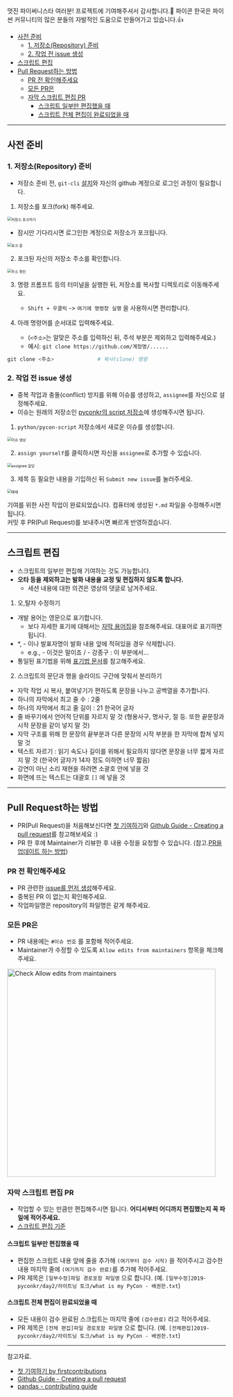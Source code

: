 멋진 파이써니스타 여러분! 프로젝트에 기여해주셔서 감사합니다.:tada: 파이콘 한국은 파이썬 커뮤니티의 많은 분들의 자발적인 도움으로 만들어가고 있습니다.:+1:

- [사전 준비](#%EC%82%AC%EC%A0%84-%EC%A4%80%EB%B9%84)
    - [1. 저장소\(Repository\) 준비](#1-%EC%A0%80%EC%9E%A5%EC%86%8Crepository-%EC%A4%80%EB%B9%84)
    - [2. 작업 전 issue 생성](#2-%EC%9E%91%EC%97%85-%EC%A0%84-issue-%EC%83%9D%EC%84%B1)
- [스크립트 편집](#%EC%8A%A4%ED%81%AC%EB%A6%BD%ED%8A%B8-%ED%8E%B8%EC%A7%91)
- [Pull Request하는 방법](#Pull-Request하는-방법)
    - [PR 전 확인해주세요](#pr-%EC%A0%84-%ED%99%95%EC%9D%B8%ED%95%B4%EC%A3%BC%EC%84%B8%EC%9A%94)
    - [모든 PR은](#%EB%AA%A8%EB%93%A0-pr%EC%9D%80)
    - [자막 스크립트 편집 PR](#%EC%9E%90%EB%A7%89-%EC%8A%A4%ED%81%AC%EB%A6%BD%ED%8A%B8-%ED%8E%B8%EC%A7%91-pr)
        - [스크립트 일부만 편집했을 때](#%EC%8A%A4%ED%81%AC%EB%A6%BD%ED%8A%B8-%EC%9D%BC%EB%B6%80%EB%A7%8C-%ED%8E%B8%EC%A7%91%ED%96%88%EC%9D%84-%EB%95%8C)
        - [스크립트 전체 편집이 완료되었을 때](#%EC%8A%A4%ED%81%AC%EB%A6%BD%ED%8A%B8-%EC%A0%84%EC%B2%B4-%ED%8E%B8%EC%A7%91%EC%9D%B4-%EC%99%84%EB%A3%8C%EB%90%98%EC%97%88%EC%9D%84-%EB%95%8C)

---
## 사전 준비
### 1. 저장소(Repository) 준비
- 저장소 준비 전, `git-cli` [설치](https://git-scm.com/)와 자신의 github 계정으로 로그인 과정이 필요합니다.

1. 저장소를 포크(fork) 해주세요.  
<img src="./image/fork.png" alt="저장소 포크하기" style="zoom:60%;" />  

- 잠시만 기다리시면 로그인한 계정으로 저장소가 포크됩니다.  
<img src="./image/forking.png" alt="포크 중" style="zoom:60%;" />  
  
2. 포크된 자신의 저장소 주소를 확인합니다.  
<img src="./image/check_address.png" alt="주소 확인" style="zoom:60%;" />  
  
3. 명령 프롬프트 등의 터미널을 실행한 뒤, 저장소를 복사할 디렉토리로 이동해주세요.  
   - `Shift + 우클릭` -> `여기에 명령창 실행` 을 사용하시면 편리합니다.  
  
4. 아래 명령어를 순서대로 입력해주세요.   
   - (`<주소>`는 알맞은 주소를 입력하신 뒤, 주석 부분은 제외하고 입력해주세요.)  
   - 예시: `git clone https://github.com/계정명/......`  

```powershell
git clone <주소>              # 복사(clone) 명령
```

### 2. 작업 전 issue 생성  
- 중복 작업과 충돌(conflict) 방지를 위해 이슈를 생성하고, `assignee`를 자신으로 설정해주세요.
- 이슈는 원래의 저장소인 [pyconkr의 script 저장소](https://github.com/pythonkr/pyconkr-script)에 생성해주시면 됩니다.

1. `python/pycon-script` 저장소에서 새로운 이슈를 생성합니다.  
<img src="./image/new-issue.png" alt="이슈 생성" style="zoom:60%;" />  

2. `assign yourself`를 클릭하시면 자신을 `assignee`로 추가할 수 있습니다.  
<img src="./image/assign-yourself.png" alt="assignee 할당" style="zoom:60%;" />  

3. 제목 등 필요한 내용을 기입하신 뒤 `Submit new issue`를 눌러주세요.  
<img src="./image/example-complete.png" alt="예제" style="zoom:60%;" />  

기여를 위한 사전 작업이 완료되었습니다. 컴퓨터에 생성된 `*.md` 파일을 수정해주시면 됩니다.  
커밋 후 PR(Pull Request)를 보내주시면 빠르게 반영하겠습니다.

---
## 스크립트 편집
- 스크립트의 일부만 편집해 기여하는 것도 가능합니다. 
- **오타 등을 제외하고는 발화 내용을 교정 및 편집하지 않도록 합니다.** 
  - 세션 내용에 대한 의견은 영상의 댓글로 남겨주세요.

1. 오,탈자 수정하기
- 개발 용어는 영문으로 표기합니다.
    - 보다 자세한 표기에 대해서는 [자막 용어집](https://github.com/pythonkr/python-terms)을 참조해주세요. 대표어로 표기하면 됩니다.
- \*, - 이나 발표자명이 발화 내용 앞에 적혀있을 경우 삭제합니다.
    - e.g., - 이것은 말이죠 / - 강종구 : 이 부분에서...
- 통일된 표기법을 위해 [표기법 문서](https://github.com/pythonkr/pyconkr-script/blob/master/subtitle-notation.md)를 참고해주세요.

2. 스크립트의 문단과 행을 슬라이드 구간에 맞춰서 분리하기
- 자막 작업 시 복사, 붙여넣기가 편하도록 문장을 나누고 공백열을 추가합니다.
- 하나의 자막에서 최고 줄 수 : 2줄
- 하나의 자막에서 최고 줄 길이 : 21 한국어 글자
- 줄 바꾸기에서 언어적 단위를 자르지 말 것 (형용사구, 명사구, 절 등. 또한 끝문장과 시작 문장을 같이 넣지 말 것)
- 자막 구조를 위해 한 문장의 끝부분과 다른 문장의 시작 부분을 한 자막에 합쳐 넣지 말 것
- 텍스트 자르기 : 읽기 속도나 길이를 위해서 필요하지 않다면 문장을 너무 짧게 자르지 말 것 (한국어 글자가 14자 정도 이하면 너무 짧음)
- 강연이 아닌 소리 재현을 하려면 소괄호 안에 넣을 것
- 화면에 뜨는 텍스트는 대괄호 `[]` 에 넣을 것

---
## Pull Request하는 방법
- PR(Pull Request)을 처음해보신다면 [첫 기여하기](https://github.com/firstcontributions/first-contributions/blob/master/translations/README.ko.md)와 [Github Guide - Creating a pull request](https://help.github.com/en/github/collaborating-with-issues-and-pull-requests/creating-a-pull-request)를 참고해보세요 :)  
- PR 한 후에 Maintainer가 리뷰한 후 내용 수정을 요청할 수 있습니다. (참고.[PR을 업데이트 하는 방법](https://pandas-docs.github.io/pandas-docs-travis/development/contributing.html#updating-your-pull-request))

### PR 전 확인해주세요 
- PR 관련한 [issue를 먼저 생성](./preparation.md#2-작업-전-issue-생성)해주세요.
- 중복된 PR 이 없는지 확인해주세요.
- 작업파일명은 repository의 파일명은 같게 해주세요.

### 모든 PR은
- PR 내용에는 `#이슈 번호` 를 포함해 적어주세요. 
- Maintainer가 수정할 수 있도록 `Allow edits from maintainers` 항목을 체크해주세요. 
<img src="image/pr-check-allow-edits-from-maintainers-option.png" alt="Check Allow edits from maintainers" height="480">

### 자막 스크립트 편집 PR
- 작업할 수 있는 만큼만 편집해주시면 됩니다. **어디서부터 어디까지 편집했는지 꼭 파일에 적어주세요.**
- [스크립트 편집 기준](#%EC%8A%A4%ED%81%AC%EB%A6%BD%ED%8A%B8-%ED%8E%B8%EC%A7%91)

#### 스크립트 일부만 편집했을 때 
- 편집한 스크립트 내용 앞에 줄을 추가해 `(여기부터 검수 시작)` 을 적어주시고 검수한 내용 마지막 줄에 `(여기까지 검수 완료)`를 추가해 적어주세요.
- PR 제목은 `[일부수정]파일 경로포함 파일명` 으로 합니다. 
(예. `[일부수정]2019-pyconkr/day2/라이트닝 토크/what is my PyCon - 배권한.txt`)

#### 스크립트 전체 편집이 완료되었을 때

- 모든 내용이 검수 완료된 스크립트는 마지막 줄에 `(검수완료)` 라고 적어주세요.
- PR 제목은 `[전체 편집]파일 경로포함 파일명` 으로 합니다. 
(예. `[전체편집]2019-pyconkr/day2/라이트닝 토크/what is my PyCon - 배권한.txt`)

---
참고자료. 
- [첫 기여하기 by firstcontributions](https://github.com/firstcontributions/first-contributions/blob/master/translations/README.ko.md)
- [Github Guide - Creating a pull request](https://help.github.com/en/github/collaborating-with-issues-and-pull-requests/creating-a-pull-request)
- [pandas - contributing guide](https://pandas-docs.github.io/pandas-docs-travis/development/contributing.html#updating-your-pull-request)
